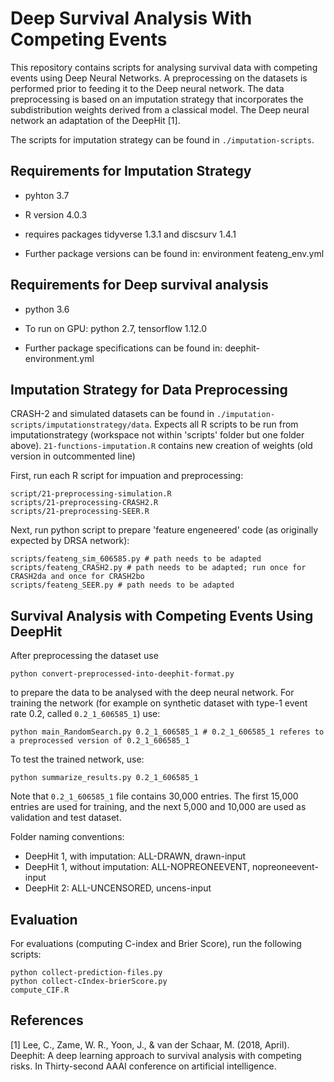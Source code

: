# Deep Survival Analysis With Competing Events

This repository contains scripts for analysing survival data with competing events using Deep Neural Networks. A preprocessing on the datasets is performed prior to feeding it to the Deep neural network. The data preprocessing is based on an imputation strategy that incorporates the subdistribution weights derived from a classical model. The Deep neural network an adaptation of the DeepHit [1].

The scripts for imputation strategy can be found in ```./imputation-scripts```.

Requirements for Imputation Strategy
---------------
* pyhton 3.7
* R version 4.0.3
* requires packages tidyverse 1.3.1 and discsurv 1.4.1

* Further package versions can be found in: environment feateng_env.yml

Requirements for Deep survival analysis
---------------
* python 3.6
* To run on GPU: python 2.7, tensorflow 1.12.0

* Further package specifications can be found in: deephit-environment.yml

Imputation Strategy for Data Preprocessing
---------------
CRASH-2 and simulated datasets can be found in ```./imputation-scripts/imputationstrategy/data```. Expects all R scripts to be run from imputationstrategy (workspace not within 'scripts' folder but one folder above).
```21-functions-imputation.R``` contains new creation of weights (old version in outcommented line)

First, run each R script for impuation and preprocessing:
```
script/21-preprocessing-simulation.R 
scripts/21-preprocessing-CRASH2.R 
scripts/21-preprocessing-SEER.R 
```

Next, run python script to prepare 'feature engeneered' code (as originally expected by DRSA network):
```
scripts/feateng_sim_606585.py # path needs to be adapted
scripts/feateng_CRASH2.py # path needs to be adapted; run once for CRASH2da and once for CRASH2bo
scripts/feateng_SEER.py # path needs to be adapted
```

Survival Analysis with Competing Events Using DeepHit
---------------
After preprocessing the dataset use 
```
python convert-preprocessed-into-deephit-format.py 
```
to prepare the data to be analysed with the deep neural network. For training the network (for example on synthetic dataset with type-1 event rate 0.2, called ```0.2_1_606585_1```) use:
```
python main_RandomSearch.py 0.2_1_606585_1 # 0.2_1_606585_1 referes to a preprocessed version of 0.2_1_606585_1
```
To test the trained network, use:
```
python summarize_results.py 0.2_1_606585_1
```
Note that ```0.2_1_606585_1``` file contains 30,000 entries. The first 15,000 entries are used for training, and the next 5,000 and 10,000 are used as validation and test dataset.

Folder naming conventions:

* DeepHit 1, with imputation: ALL-DRAWN, drawn-input
* DeepHit 1, without imputation: ALL-NOPREONEEVENT, nopreoneevent-input
* DeepHit 2: ALL-UNCENSORED, uncens-input


Evaluation
---------------
For evaluations (computing C-index and Brier Score), run the following scripts:
```
python collect-prediction-files.py
python collect-cIndex-brierScore.py 
compute_CIF.R
```

References
---------------
[1] Lee, C., Zame, W. R., Yoon, J., & van der Schaar, M. (2018, April). Deephit: A deep learning approach to survival analysis with competing risks. In Thirty-second AAAI conference on artificial intelligence.
